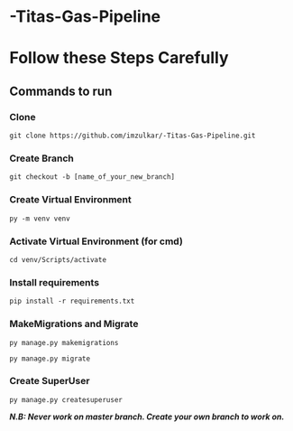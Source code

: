 # -Titas-Gas-Pipeline
# Follow these Steps Carefully
## Commands to run
### Clone
```commandline
git clone https://github.com/imzulkar/-Titas-Gas-Pipeline.git
```
### Create Branch
```commandline
git checkout -b [name_of_your_new_branch]
```
### Create Virtual Environment
```commandline
py -m venv venv
```
### Activate Virtual Environment (for cmd)
```commandline
cd venv/Scripts/activate
```
### Install requirements
```commandline
pip install -r requirements.txt
```
### MakeMigrations and Migrate
```commandline
py manage.py makemigrations
```
```commandline
py manage.py migrate
```
### Create SuperUser
```commandline
py manage.py createsuperuser
```

<!-- _N.B: Currently Using sqlite database for development purpose._ -->

**_N.B: Never work on master branch. Create your own branch to work on._**
